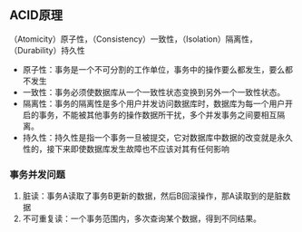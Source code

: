 ## ACID原理
（Atomicity）原子性，（Consistency）一致性，（Isolation）隔离性，（Durability）持久性
- 原子性：事务是一个不可分割的工作单位，事务中的操作要么都发生，要么都不发生
- 一致性：事务必须使数据库从一个一致性状态变换到另外一个一致性状态。
- 隔离性：事务的隔离性是多个用户并发访问数据库时，数据库为每一个用户开启的事务，不能被其他事务的操作数据所干扰，多个并发事务之间要相互隔离。
- 持久性：持久性是指一个事务一旦被提交，它对数据库中数据的改变就是永久性的，接下来即使数据库发生故障也不应该对其有任何影响
### 事务并发问题
1. 脏读：事务A读取了事务B更新的数据，然后B回滚操作，那A读取到的是脏数据
2. 不可重复读：一个事务范围内，多次查询某个数据，得到不同结果。